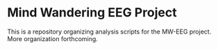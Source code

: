 # Mind Wandering EEG Project

This is a repository organizing analysis scripts for the MW-EEG project.
More organization forthcoming.
